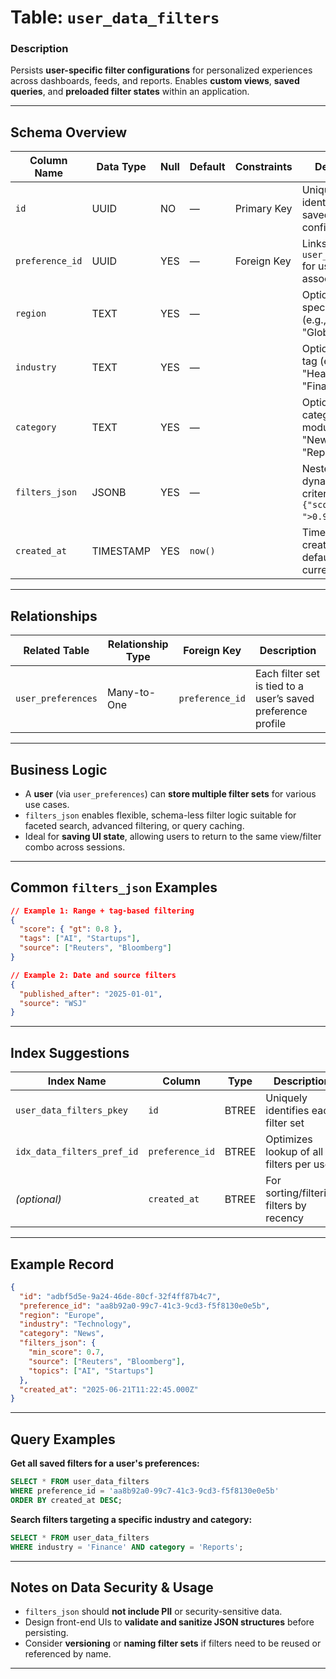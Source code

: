 # Table: `user_data_filters`

### **Description**

Persists **user-specific filter configurations** for personalized experiences across dashboards, feeds, and reports. Enables **custom views**, **saved queries**, and **preloaded filter states** within an application.

---

## **Schema Overview**

| Column Name     | Data Type | Null | Default | Constraints | Description                                                      |
| --------------- | --------- | ---- | ------- | ----------- | ---------------------------------------------------------------- |
| `id`            | UUID      | NO   | —       | Primary Key | Uniquely identifies a saved filter configuration                 |
| `preference_id` | UUID      | YES  | —       | Foreign Key | Links to `user_preferences` for user-level association           |
| `region`        | TEXT      | YES  | —       |             | Optional region-specific scope (e.g., "Europe", "Global")        |
| `industry`      | TEXT      | YES  | —       |             | Optional industry tag (e.g., "Healthcare", "Finance")            |
| `category`      | TEXT      | YES  | —       |             | Optional category or module (e.g., "News", "Reports")            |
| `filters_json`  | JSONB     | YES  | —       |             | Nested or dynamic filtering criteria (e.g., `{"score": ">0.9"}`) |
| `created_at`    | TIMESTAMP | YES  | `now()` |             | Timestamp of creation, defaults to current time                  |

---

## Relationships

| Related Table      | Relationship Type | Foreign Key     | Description                                                  |
| ------------------ | ----------------- | --------------- | ------------------------------------------------------------ |
| `user_preferences` | Many-to-One       | `preference_id` | Each filter set is tied to a user’s saved preference profile |

---

## Business Logic

* A **user** (via `user_preferences`) can **store multiple filter sets** for various use cases.
* `filters_json` enables flexible, schema-less filter logic suitable for faceted search, advanced filtering, or query caching.
* Ideal for **saving UI state**, allowing users to return to the same view/filter combo across sessions.

---

## Common `filters_json` Examples

```json
// Example 1: Range + tag-based filtering
{
  "score": { "gt": 0.8 },
  "tags": ["AI", "Startups"],
  "source": ["Reuters", "Bloomberg"]
}

// Example 2: Date and source filters
{
  "published_after": "2025-01-01",
  "source": "WSJ"
}
```

---

## Index Suggestions

| Index Name                 | Column          | Type  | Description                              |
| -------------------------- | --------------- | ----- | ---------------------------------------- |
| `user_data_filters_pkey`   | `id`            | BTREE | Uniquely identifies each filter set      |
| `idx_data_filters_pref_id` | `preference_id` | BTREE | Optimizes lookup of all filters per user |
| *(optional)*               | `created_at`    | BTREE | For sorting/filtering filters by recency |

---

## Example Record

```json
{
  "id": "adbf5d5e-9a24-46de-80cf-32f4ff87b4c7",
  "preference_id": "aa8b92a0-99c7-41c3-9cd3-f5f8130e0e5b",
  "region": "Europe",
  "industry": "Technology",
  "category": "News",
  "filters_json": {
    "min_score": 0.7,
    "source": ["Reuters", "Bloomberg"],
    "topics": ["AI", "Startups"]
  },
  "created_at": "2025-06-21T11:22:45.000Z"
}
```

---

## Query Examples

**Get all saved filters for a user's preferences:**

```sql
SELECT * FROM user_data_filters
WHERE preference_id = 'aa8b92a0-99c7-41c3-9cd3-f5f8130e0e5b'
ORDER BY created_at DESC;
```

**Search filters targeting a specific industry and category:**

```sql
SELECT * FROM user_data_filters
WHERE industry = 'Finance' AND category = 'Reports';
```

---

## Notes on Data Security & Usage

* `filters_json` should **not include PII** or security-sensitive data.
* Design front-end UIs to **validate and sanitize JSON structures** before persisting.
* Consider **versioning** or **naming filter sets** if filters need to be reused or referenced by name.

---